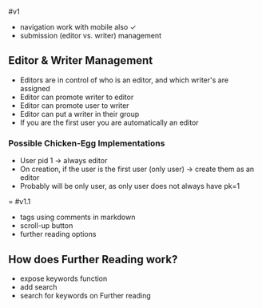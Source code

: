 #v1
* navigation work with mobile also ✓
* submission (editor vs. writer) management

## Editor & Writer Management
- Editors are in control of who is an editor, and which writer's are assigned
- Editor can promote writer to editor
- Editor can promote user to writer
- Editor can put a writer in their group
- If you are the first user you are automatically an editor

### Possible Chicken-Egg Implementations
- User pid 1 -> always editor
- On creation, if the user is the first user (only user) -> create them as an editor
- Probably will be only user, as only user does not always have pk=1

=
#v1.1
* tags using comments in markdown
* scroll-up button
* further reading options


## How does Further Reading work?
- expose keywords function
- add search
- search for keywords on Further reading
